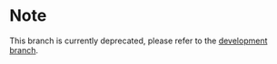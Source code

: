 # Note
This branch is currently deprecated, please refer to the [development branch](https://github.com/andromedaprotocol/andromeda-core/tree/development).
